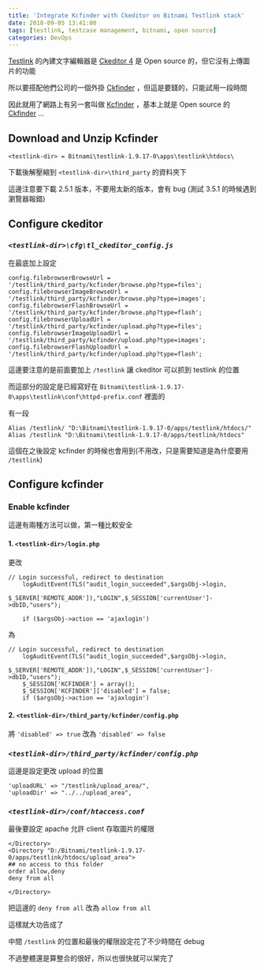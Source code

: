 ```yaml
---
title: 'Integrate Kcfinder with Ckeditor on Bitnami Testlink stack'
date: 2018-09-05 13:41:00
tags: [testlink, testcase management, bitnami, open source]
categories: DevOps
---
```


[Testlink](http://testlink.org/) 的內建文字編輯器是 [Ckeditor 4](https://ckeditor.com/) 是 Open source 的，但它沒有上傳圖片的功能

所以要搭配他們公司的一個外掛 [Ckfinder](https://ckeditor.com/ckeditor-4/ckfinder/) ，但這是要錢的，只能試用一段時間

<!--More-->

因此就用了網路上有另一套叫做 [Kcfinder](https://kcfinder.sunhater.com/) ，基本上就是 Open source 的 [Ckfinder](https://ckeditor.com/ckeditor-4/ckfinder/) ...

## Download and Unzip Kcfinder

`<testlink-dir> = Bitnami\testlink-1.9.17-0\apps\testlink\htdocs\`

下載後解壓縮到 `<testlink-dir>\third_party` 的資料夾下 

這邊注意要下載 2.5.1 版本，不要用太新的版本，會有 bug (測試 3.5.1 的時候遇到瀏覽器報錯)

## Configure ckeditor

### *`<testlink-dir>\cfg\tl_ckeditor_config.js`*

在最底加上設定

    config.filebrowserBrowseUrl = '/testlink/third_party/kcfinder/browse.php?type=files';
    config.filebrowserImageBrowseUrl = '/testlink/third_party/kcfinder/browse.php?type=images';
    config.filebrowserFlashBrowseUrl = '/testlink/third_party/kcfinder/browse.php?type=flash';
    config.filebrowserUploadUrl = '/testlink/third_party/kcfinder/upload.php?type=files';
    config.filebrowserImageUploadUrl = '/testlink/third_party/kcfinder/upload.php?type=images';
    config.filebrowserFlashUploadUrl = '/testlink/third_party/kcfinder/upload.php?type=flash';

這邊要注意的是前面要加上 `/testlink` 讓 ckeditor 可以抓到 testlink 的位置

而這部分的設定是已經寫好在 `Bitnami\testlink-1.9.17-0\apps\testlink\conf\httpd-prefix.conf` 裡面的

有一段

    Alias /testlink/ "D:\Bitnami\testlink-1.9.17-0/apps/testlink/htdocs/"
    Alias /testlink "D:\Bitnami\testlink-1.9.17-0/apps/testlink/htdocs"

這個在之後設定 kcfinder 的時候也會用到(不用改，只是需要知道是為什麼要用 `/testlink`)

## Configure kcfinder

### Enable kcfinder

這邊有兩種方法可以做，第一種比較安全

#### 1. `<testlink-dir>/login.php`

更改

    // Login successful, redirect to destination
        logAuditEvent(TLS("audit_login_succeeded",$argsObj->login,
                      $_SERVER['REMOTE_ADDR']),"LOGIN",$_SESSION['currentUser']->dbID,"users");

        if ($argsObj->action == 'ajaxlogin') 

為

    // Login successful, redirect to destination
        logAuditEvent(TLS("audit_login_succeeded",$argsObj->login,
                      $_SERVER['REMOTE_ADDR']),"LOGIN",$_SESSION['currentUser']->dbID,"users");
        $_SESSION['KCFINDER'] = array();
        $_SESSION['KCFINDER']['disabled'] = false;
        if ($argsObj->action == 'ajaxlogin') 

#### 2. `<testlink-dir>/third_party/kcfinder/config.php`

將 `'disabled' => true` 改為 `'disabled' => false`

### *`<testlink-dir>/third_party/kcfinder/config.php`*

這邊是設定更改 upload 的位置

    'uploadURL' => "/testlink/upload_area/",
    'uploadDir' => "../../upload_area",

### *`<testlink-dir>/conf/htaccess.conf`*

最後要設定 apache 允許 client 存取圖片的權限

    </Directory>
    <Directory "D:/Bitnami/testlink-1.9.17-0/apps/testlink/htdocs/upload_area">
    ## no access to this folder
    order allow,deny
    deny from all

    </Directory>

把這邊的 `deny from all` 改為 `allow from all`

這樣就大功告成了

中間 `/testlink` 的位置和最後的權限設定花了不少時間在 debug

不過整體還是算整合的很好，所以也很快就可以架完了
